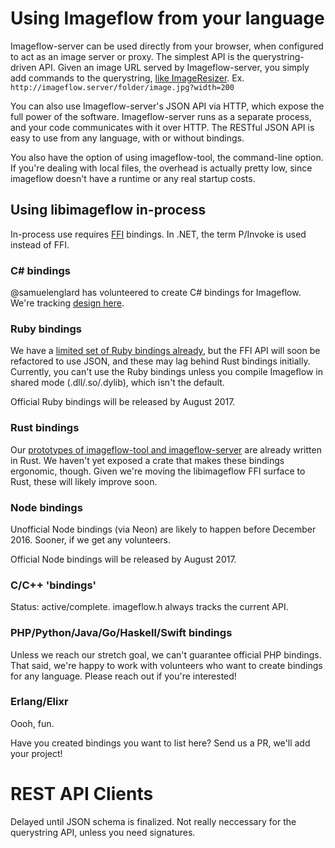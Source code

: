 # Using Imageflow from your language

Imageflow-server can be used directly from your browser, when configured to act as an image server or proxy.
The simplest API is the querystring-driven API. Given an image URL served by Imageflow-server, you simply add commands to the querystring, [like ImageResizer](http://imageresizing.net/docs/v4/docs/basics). Ex. `http://imageflow.server/folder/image.jpg?width=200`

You can also use Imageflow-server's JSON API via HTTP, which expose the full power of the software. Imageflow-server runs as a separate process, and your code communicates with it over HTTP. The RESTful JSON API is easy to use from any language, with or without bindings.

You also have the option of using imageflow-tool, the command-line option. If you're dealing with local files, the overhead is actually pretty low, since imageflow doesn't have a runtime or any real startup costs.

## Using libimageflow in-process

In-process use requires [FFI](https://en.wikipedia.org/wiki/Foreign_function_interface) bindings. In .NET, the term P/Invoke is used instead of FFI.


### C# bindings

@samuelenglard has volunteered to create C# bindings for Imageflow. We're tracking [design here](https://github.com/imazen/imageflow/issues/67).

### Ruby bindings

We have a [limited set of Ruby bindings already](https://github.com/imazen/imageflow/tree/master/bindings/ruby), but the FFI API will soon be refactored to use JSON, and these may lag behind Rust bindings initially.
Currently, you can't use the Ruby bindings unless you compile Imageflow in shared mode (.dll/.so/.dylib), which isn't the default. 

Official Ruby bindings will be released by August 2017. 

### Rust bindings

Our [prototypes of imageflow-tool and imageflow-server](https://github.com/imazen/imageflow/tree/master/wrappers/server) are already written in Rust. We haven't yet exposed a crate that makes these bindings ergonomic, though.
Given we're moving the libimageflow FFI surface to Rust, these will likely improve soon.


### Node bindings

Unofficial Node bindings (via Neon) are likely to happen before December 2016. Sooner, if we get any volunteers. 

Official Node bindings will be released by August 2017. 


### C/C++ 'bindings'

Status: active/complete. imageflow.h always tracks the current API. 

### PHP/Python/Java/Go/Haskell/Swift bindings

Unless we reach our stretch goal, we can't guarantee official PHP bindings. That said, we're happy to work with volunteers who want to create bindings for any language. Please reach out if you're interested!

### Erlang/Elixr

Oooh, fun.

Have you created bindings you want to list here? Send us a PR, we'll add your project!

# REST API Clients 

Delayed until JSON schema is finalized. Not really neccessary for the querystring API, unless you need signatures.
